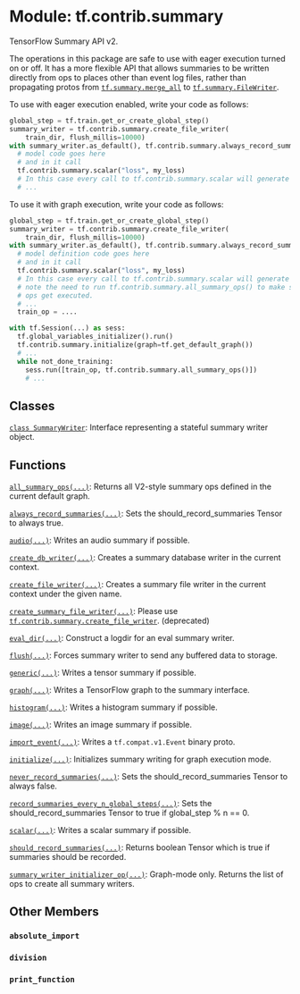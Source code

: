 <div itemscope itemtype="http://developers.google.com/ReferenceObject">
<meta itemprop="name" content="tf.contrib.summary" />
<meta itemprop="path" content="Stable" />
<meta itemprop="property" content="absolute_import"/>
<meta itemprop="property" content="division"/>
<meta itemprop="property" content="print_function"/>
</div>

# Module: tf.contrib.summary

TensorFlow Summary API v2.

The operations in this package are safe to use with eager execution turned on or
off. It has a more flexible API that allows summaries to be written directly
from ops to places other than event log files, rather than propagating protos
from <a href="../../tf/summary/merge_all.md"><code>tf.summary.merge_all</code></a> to <a href="../../tf/summary/FileWriter.md"><code>tf.summary.FileWriter</code></a>.

To use with eager execution enabled, write your code as follows:

```python
global_step = tf.train.get_or_create_global_step()
summary_writer = tf.contrib.summary.create_file_writer(
    train_dir, flush_millis=10000)
with summary_writer.as_default(), tf.contrib.summary.always_record_summaries():
  # model code goes here
  # and in it call
  tf.contrib.summary.scalar("loss", my_loss)
  # In this case every call to tf.contrib.summary.scalar will generate a record
  # ...
```

To use it with graph execution, write your code as follows:

```python
global_step = tf.train.get_or_create_global_step()
summary_writer = tf.contrib.summary.create_file_writer(
    train_dir, flush_millis=10000)
with summary_writer.as_default(), tf.contrib.summary.always_record_summaries():
  # model definition code goes here
  # and in it call
  tf.contrib.summary.scalar("loss", my_loss)
  # In this case every call to tf.contrib.summary.scalar will generate an op,
  # note the need to run tf.contrib.summary.all_summary_ops() to make sure these
  # ops get executed.
  # ...
  train_op = ....

with tf.Session(...) as sess:
  tf.global_variables_initializer().run()
  tf.contrib.summary.initialize(graph=tf.get_default_graph())
  # ...
  while not_done_training:
    sess.run([train_op, tf.contrib.summary.all_summary_ops()])
    # ...
```

## Classes

[`class SummaryWriter`](../../tf/contrib/summary/SummaryWriter.md): Interface representing a stateful summary writer object.

## Functions

[`all_summary_ops(...)`](../../tf/summary/all_v2_summary_ops.md): Returns all V2-style summary ops defined in the current default graph.

[`always_record_summaries(...)`](../../tf/contrib/summary/always_record_summaries.md): Sets the should_record_summaries Tensor to always true.

[`audio(...)`](../../tf/contrib/summary/audio.md): Writes an audio summary if possible.

[`create_db_writer(...)`](../../tf/contrib/summary/create_db_writer.md): Creates a summary database writer in the current context.

[`create_file_writer(...)`](../../tf/contrib/summary/create_file_writer.md): Creates a summary file writer in the current context under the given name.

[`create_summary_file_writer(...)`](../../tf/contrib/summary/create_summary_file_writer.md): Please use <a href="../../tf/contrib/summary/create_file_writer.md"><code>tf.contrib.summary.create_file_writer</code></a>. (deprecated)

[`eval_dir(...)`](../../tf/contrib/summary/eval_dir.md): Construct a logdir for an eval summary writer.

[`flush(...)`](../../tf/contrib/summary/flush.md): Forces summary writer to send any buffered data to storage.

[`generic(...)`](../../tf/contrib/summary/generic.md): Writes a tensor summary if possible.

[`graph(...)`](../../tf/contrib/summary/graph.md): Writes a TensorFlow graph to the summary interface.

[`histogram(...)`](../../tf/contrib/summary/histogram.md): Writes a histogram summary if possible.

[`image(...)`](../../tf/contrib/summary/image.md): Writes an image summary if possible.

[`import_event(...)`](../../tf/contrib/summary/import_event.md): Writes a `tf.compat.v1.Event` binary proto.

[`initialize(...)`](../../tf/summary/initialize.md): Initializes summary writing for graph execution mode.

[`never_record_summaries(...)`](../../tf/contrib/summary/never_record_summaries.md): Sets the should_record_summaries Tensor to always false.

[`record_summaries_every_n_global_steps(...)`](../../tf/contrib/summary/record_summaries_every_n_global_steps.md): Sets the should_record_summaries Tensor to true if global_step % n == 0.

[`scalar(...)`](../../tf/contrib/summary/scalar.md): Writes a scalar summary if possible.

[`should_record_summaries(...)`](../../tf/contrib/summary/should_record_summaries.md): Returns boolean Tensor which is true if summaries should be recorded.

[`summary_writer_initializer_op(...)`](../../tf/contrib/summary/summary_writer_initializer_op.md): Graph-mode only. Returns the list of ops to create all summary writers.

## Other Members

<h3 id="absolute_import"><code>absolute_import</code></h3>

<h3 id="division"><code>division</code></h3>

<h3 id="print_function"><code>print_function</code></h3>

